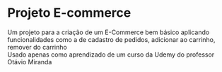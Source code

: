# Projeto E-commerce

Um projeto para a criação de um E-Commerce bem básico aplicando funcionalidades como a de cadastro de pedidos, adicionar ao carrinho, remover do carrinho <br>
Usado apenas como aprendizado de um curso da Udemy do professor Otávio Miranda
